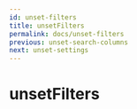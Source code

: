 ```yaml
---
id: unset-filters
title: unsetFilters
permalink: docs/unset-filters
previous: unset-search-columns
next: unset-settings
---
```


# unsetFilters


